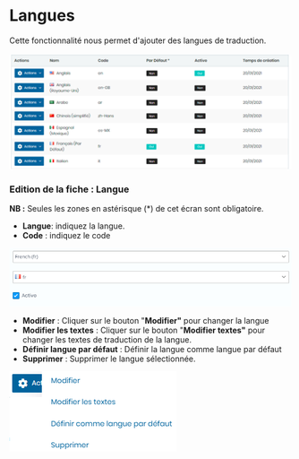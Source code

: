 # Langues

Cette fonctionnalité nous permet d'ajouter des langues de traduction.

![](../../.gitbook/assets/langue.PNG)

### **Edition de la fiche : Langue**

**NB :** Seules les zones en astérisque (\*) de cet écran sont obligatoire.

* **Langue**: indiquez la langue.&#x20;
* **Code** : indiquez le code

![](../../.gitbook/assets/langue2PNG.PNG)

* **Modifier** : Cliquer sur le bouton "**Modifier"** pour changer la langue
* **Modifier les textes** : Cliquer sur le bouton "**Modifier textes"** pour changer les textes de traduction de la langue.
* **Définir langue par défaut** : Définir la langue  comme langue par défaut
* **Supprimer** : Supprimer le langue sélectionnée.

![](../../.gitbook/assets/boutonActionLangue.PNG)

